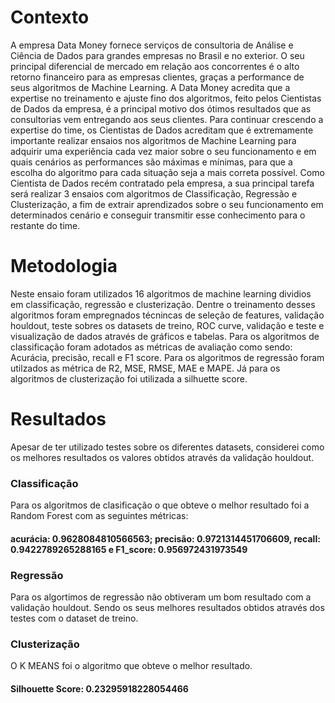 # Contexto

A empresa Data Money fornece serviços de consultoria de Análise e Ciência de Dados para grandes
empresas no Brasil e no exterior.
O seu principal diferencial de mercado em relação aos concorrentes é o alto retorno financeiro para as
empresas clientes, graças a performance de seus algoritmos de Machine Learning.
A Data Money acredita que a expertise no treinamento e ajuste fino dos algoritmos, feito pelos Cientistas de
Dados da empresa, é a principal motivo dos ótimos resultados que as consultorias vem entregando aos seus
clientes.
Para continuar crescendo a expertise do time, os Cientistas de Dados acreditam que é extremamente
importante realizar ensaios nos algoritmos de Machine Learning para adquirir uma experiência cada vez
maior sobre o seu funcionamento e em quais cenários as performances são máximas e mínimas, para que a
escolha do algoritmo para cada situação seja a mais correta possível.
Como Cientista de Dados recém contratado pela empresa, a sua principal tarefa será realizar 3 ensaios com
algoritmos de Classificação, Regressão e Clusterização, a fim de extrair aprendizados sobre o seu
funcionamento em determinados cenário e conseguir transmitir esse conhecimento para o restante do time.


# Metodologia

Neste ensaio foram utilizados 16 algoritmos de machine learning dividios em classificação, regressão e 
clusterização. Dentre o treinamento desses algoritmos foram empregnados técnincas de seleção de features, 
validação houldout, teste sobres os datasets de treino, ROC curve,  validação e teste e visualização de dados através
de gráficos e tabelas.
Para os algoritmos de classificação foram adotados as métricas de avaliação como sendo: Acurácia, precisão, recall e
F1 score. Para os algoritmos de regressão foram utilzados as métrica de R2, MSE, RMSE, MAE e MAPE. Já para os algoritmos
de clusterização foi utilizada a silhuette score.

# Resultados

Apesar de ter utilizado testes sobre os diferentes datasets, considerei como os melhores resultados os valores obtidos
através da validação houldout.

### Classificação

Para os algoritmos de clasificação o que obteve o melhor resultado foi a Random Forest com as seguintes métricas:

#### acurácia: 0.9628084810566563; precisão: 0.9721314451706609, recall: 0.9422789265288165 e F1_score: 0.956972431973549

### Regressão

Para os algortimos de regressão não obtiveram um bom resultado com a validação houldout. Sendo os seus melhores resultados
obtidos através dos testes com o dataset de treino.

### Clusterização 

O K MEANS foi o algoritmo que obteve o melhor resultado.
#### Silhouette Score: 0.23295918228054466

